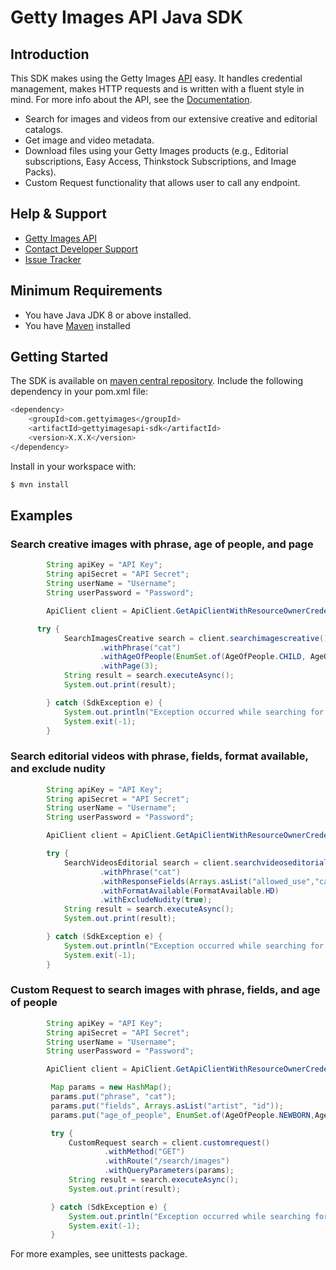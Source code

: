 # Getty Images API Java SDK

## Introduction
This SDK makes using the Getty Images [API](http://developers.gettyimages.com) easy. It handles credential management, makes HTTP requests and is written with a fluent style in mind. For more info about the API, see the [Documentation](https://developers.gettyimages.com/api/).

* Search for images and videos from our extensive creative and editorial catalogs.
* Get image and video metadata.
* Download files using your Getty Images products (e.g., Editorial subscriptions, Easy Access, Thinkstock Subscriptions, and Image Packs).
* Custom Request functionality that allows user to call any endpoint.

## Help & Support

* [Getty Images API](http://developers.gettyimages.com/)
* [Contact Developer Support](mailto:developersupport@gettyimages.com)
* [Issue Tracker](https://github.com/gettyimages/gettyimages-api_java/issues)

## Minimum Requirements

* You have Java JDK 8 or above installed.
* You have [Maven](https://maven.apache.org/) installed

## Getting Started
The SDK is available on [maven central repository](https://search.maven.org/). 
Include the following dependency in your pom.xml file:
```sh
<dependency>
    <groupId>com.gettyimages</groupId>
    <artifactId>gettyimagesapi-sdk</artifactId>
    <version>X.X.X</version>
</dependency>
```

Install in your workspace with:
```sh
$ mvn install
```

## Examples

### Search creative images with phrase, age of people, and page

```java
        String apiKey = "API Key";
        String apiSecret = "API Secret";
        String userName = "Username";
        String userPassword = "Password";

        ApiClient client = ApiClient.GetApiClientWithResourceOwnerCredentials(apiKey, apiSecret, userName, userPassword);

      try {
            SearchImagesCreative search = client.searchimagescreative()
                    .withPhrase("cat")
                    .withAgeOfPeople(EnumSet.of(AgeOfPeople.CHILD, AgeOfPeople.BABY,AgeOfPeople.ADULT))
                    .withPage(3);
            String result = search.executeAsync();
            System.out.print(result);

        } catch (SdkException e) {
            System.out.println("Exception occurred while searching for creative images: " + e.getLocalizedMessage());
            System.exit(-1);
        }
```

### Search editorial videos with phrase, fields, format available, and exclude nudity

```java
        String apiKey = "API Key";
        String apiSecret = "API Secret";
        String userName = "Username";
        String userPassword = "Password";

        ApiClient client = ApiClient.GetApiClientWithResourceOwnerCredentials(apiKey, apiSecret, userName, userPassword);

        try {
            SearchVideosEditorial search = client.searchvideoseditorial()
                    .withPhrase("cat")
                    .withResponseFields(Arrays.asList("allowed_use","caption"))
                    .withFormatAvailable(FormatAvailable.HD)
                    .withExcludeNudity(true);
            String result = search.executeAsync();
            System.out.print(result);

        } catch (SdkException e) {
            System.out.println("Exception occurred while searching for creative images: " + e.getLocalizedMessage());
            System.exit(-1);
        }
```

### Custom Request to search images with phrase, fields, and age of people

```java
        String apiKey = "API Key";
        String apiSecret = "API Secret";
        String userName = "Username";
        String userPassword = "Password";

        ApiClient client = ApiClient.GetApiClientWithResourceOwnerCredentials(apiKey, apiSecret, userName, userPassword);

         Map params = new HashMap();
         params.put("phrase", "cat");
         params.put("fields", Arrays.asList("artist", "id"));
         params.put("age_of_people", EnumSet.of(AgeOfPeople.NEWBORN,AgeOfPeople.BABY,AgeOfPeople.CHILD));

         try {
             CustomRequest search = client.customrequest()
                     .withMethod("GET")
                     .withRoute("/search/images")
                     .withQueryParameters(params);
             String result = search.executeAsync();
             System.out.print(result);

         } catch (SdkException e) {
             System.out.println("Exception occurred while searching for creative images: " + e.getLocalizedMessage());
             System.exit(-1);
         }
```

For more examples, see unittests package.
